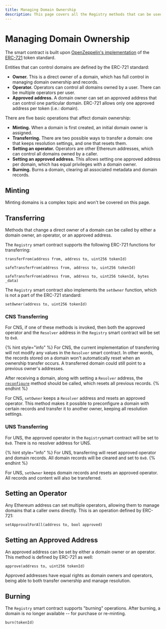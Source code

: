 ```yaml
---
title: Managing Domain Ownership
description: This page covers all the Registry methods that can be used for managing domain ownership.
---
```


# Managing Domain Ownership

The smart contract is built upon [OpenZeppelin's implementation](https://docs.openzeppelin.com/contracts/2.x/api/token/erc721#ERC721Burnable) of the [ERC-721](https://github.com/ethereum/EIPs/blob/master/EIPS/eip-721.md) token standard.

Entities that can control domains are defined by the ERC-721 standard:

* **Owner.** This is a direct owner of a domain, which has full control in managing domain ownership and records.
* **Operator.** Operators can control all domains owned by a user. There can be multiple operators per user.
* **Approved address.** A domain owner can set an approved address that can control one particular domain. ERC-721 allows only one approved address per token (i.e.: domain).

There are five basic operations that affect domain ownership:

* **Minting.** When a domain is first created, an initial domain owner is assigned.
* **Transferring.** There are two possible ways to transfer a domain: one that keeps resolution settings, and one that resets them.
* **Setting an operator.** Operators are other Ethereum addresses, which can control all domains owned by a caller.
* **Setting an approved address.** This allows setting one approved address per domain, which has equal privileges with a domain owner.
* **Burning.** Burns a domain, clearing all associated metadata and domain records.

## Minting

Minting domains is a complex topic and won't be covered on this page.

## Transferring

Methods that change a direct owner of a domain can be called by either a domain owner, an operator, or an approved address.

The `Registry` smart contract supports the following ERC-721 functions for transferring:

```
transferFrom(address from, address to, uint256 tokenId)

safeTransferFrom(address from, address to, uint256 tokenId)

safeTransferFrom(address from, address to, uint256 tokenId, bytes _data)
```

The `Registry` smart contract also implements the `setOwner` function, which is not a part of the ERC-721 standard:

```
setOwner(address to, uint256 tokenId)
```

### CNS Transferring

For CNS, if one of these methods is invoked, then both the approved operator and the `Resolver` address in the `Registry` smart contract will be set to `0x0`.

{% hint style="info" %}
For CNS, the current implementation of transferring will not modify any values in the `Resolver` smart contract. In other words, the records stored on a domain won't automatically reset when an ownership transfer occurs. A transferred domain could still point to a previous owner's addresses.

After receiving a domain, along with setting a `Resolver` address, the [`reconfigure`](https://github.com/unstoppabledomains/dot-crypto/blob/master/contracts/Resolver.sol) method should be called, which resets all previous records.
{% endhint %}

For CNS, `setOwner` keeps a `Resolver` address and resets an approved operator. This method makes it possible to preconfigure a domain with certain records and transfer it to another owner, keeping all resolution settings.

### UNS Transferring

For UNS, the approved operator in the `Registry`smart contract will be set to `0x0`. There is no resolver address for UNS.

{% hint style="info" %}
For UNS, transferring will reset approved operator and domain records. All domain records will be cleared and set to `0x0`.
{% endhint %}

For UNS, `setOwner` keeps domain records and resets an approved operator. All records and content will also be transferred.

## Setting an Operator

Any Ethereum address can set multiple operators, allowing them to manage domains that a caller owns directly. This is an operation defined by ERC-721:

```
setApprovalForAll(address to, bool approved)
```

## Setting an Approved Address

An approved address can be set by either a domain owner or an operator. This method is defined by ERC-721 as well:

```
approve(address to, uint256 tokenId)
```

Approved addresses have equal rights as domain owners and operators, being able to both transfer ownership and manage resolution.

## Burning

The `Registry` smart contract supports "burning" operations. After burning, a domain is no longer available -- for purchase or re-minting.

```
burn(tokenId)
```
